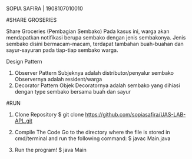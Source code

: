 SOPIA SAFIRA | 1908107010010

#SHARE GROSERIES

Share Groceries (Pembagian Sembako)
Pada kasus ini, warga akan mendapatkan notifikasi berupa sembako dengan jenis sembakonya. Jenis sembako disini bermacam-macam, terdapat tambahan buah-buahan dan sayur-sayuran pada tiap-tiap sembako warga. 

Design Pattern
1. Observer Pattern
    Subjeknya adalah distributor/penyalur sembako
    Observernya adalah resident/warga
2. Decorator Pattern
    Objek Decoratornya adalah sembako yang dihiasi dengan type sembako bersama buah dan sayur
 
#RUN
1. Clone Repository
  $ git clone https://github.com/sopiasafira/UAS-LAB-APL.git

2. Compile The Code
Go to the directory where the file is stored in cmd/terminal and run the following command:
     $ javac Main.java

3. Run the program!
    $ java Main
